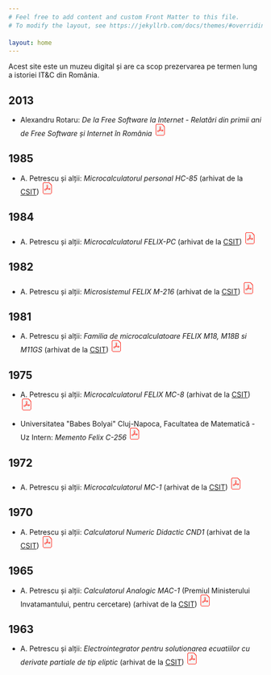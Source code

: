 ```yaml
---
# Feel free to add content and custom Front Matter to this file.
# To modify the layout, see https://jekyllrb.com/docs/themes/#overriding-theme-defaults

layout: home
---
```


Acest site este un muzeu digital și are ca scop prezervarea pe termen
lung a istoriei IT&C din România.

## 2013

- Alexandru Rotaru: _De la Free Software la Internet - Relatări din primii ani de Free Software și Internet în România_ [![PDF](assets/img/pdf_24.png)](assets/2013/Brosura_Alex_Rotaru_A5_Tipar.pdf)

## 1985

- A. Petrescu și alții: _Microcalculatorul personal HC-85_  (arhivat de la [CSIT](http://www.csit-sun.pub.ro/research/history)) [![PDF](assets/img/pdf_24.png)](assets/1985/HC_85.pdf)

## 1984

- A. Petrescu și alții: _Microcalculatorul FELIX-PC_ (arhivat de la [CSIT](http://www.csit-sun.pub.ro/research/history)) [![PDF](assets/img/pdf_24.png)](assets/1984/FELIX_PC.pdf)

## 1982

- A. Petrescu și alții: _Microsistemul FELIX M-216_ (arhivat de la [CSIT](http://www.csit-sun.pub.ro/research/history)) [![PDF](assets/img/pdf_24.png)](assets/1982/FELIX_M-216.pdf)

## 1981

- A. Petrescu și alții: _Familia de microcalculatoare FELIX M18, M18B si M11GS_ (arhivat de la [CSIT](http://www.csit-sun.pub.ro/research/history)) [![PDF](assets/img/pdf_24.png)](assets/1981/Felix_M18-118.pdf)

## 1975

- A. Petrescu și alții: _Microcalculatorul FELIX MC-8_ (arhivat de la [CSIT](http://www.csit-sun.pub.ro/research/history)) [![PDF](assets/img/pdf_24.png)](assets/1975/FELIX_MC-8.pdf)

- Universitatea "Babes Bolyai" Cluj-Napoca, Facultatea de Matematică - Uz Intern: _Memento Felix C-256_ [![PDF](assets/img/pdf_24.png)](assets/1975/memento-felix-c-256.pdf)

## 1972

- A. Petrescu și alții: _Microcalculatorul MC-1_ (arhivat de la [CSIT](http://www.csit-sun.pub.ro/research/history)) [![PDF](assets/img/pdf_24.png)](assets/1972/MicrMC1.pdf)

## 1970

- A. Petrescu și alții: _Calculatorul Numeric Didactic CND1_ (arhivat de la [CSIT](http://www.csit-sun.pub.ro/research/history)) [![PDF](assets/img/pdf_24.png)](assets/1970/CalcCND1.pdf)

## 1965

- A. Petrescu și alții: _Calculatorul Analogic MAC-1_ (Premiul Ministerului Invatamantului, pentru cercetare) (arhivat de la [CSIT](http://www.csit-sun.pub.ro/research/history)) [![PDF](assets/img/pdf_24.png)](assets/1965/MAC1_1.pdf)

## 1963

- A. Petrescu și alții: _Electrointegrator pentru solutionarea ecuatiilor cu derivate partiale de tip eliptic_ (arhivat de la [CSIT](http://www.csit-sun.pub.ro/research/history)) [![PDF](assets/img/pdf_24.png)](assets/1963/CalcCND1.pdf)
